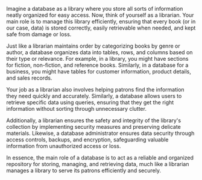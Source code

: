 Imagine a database as a library where you store all sorts of information neatly organized for easy access. Now, think of yourself as a librarian. Your main role is to manage this library efficiently, ensuring that every book (or in our case, data) is stored correctly, easily retrievable when needed, and kept safe from damage or loss.

Just like a librarian maintains order by categorizing books by genre or author, a database organizes data into tables, rows, and columns based on their type or relevance. For example, in a library, you might have sections for fiction, non-fiction, and reference books. Similarly, in a database for a business, you might have tables for customer information, product details, and sales records.

Your job as a librarian also involves helping patrons find the information they need quickly and accurately. Similarly, a database allows users to retrieve specific data using queries, ensuring that they get the right information without sorting through unnecessary clutter.

Additionally, a librarian ensures the safety and integrity of the library's collection by implementing security measures and preserving delicate materials. Likewise, a database administrator ensures data security through access controls, backups, and encryption, safeguarding valuable information from unauthorized access or loss.

In essence, the main role of a database is to act as a reliable and organized repository for storing, managing, and retrieving data, much like a librarian manages a library to serve its patrons efficiently and securely.